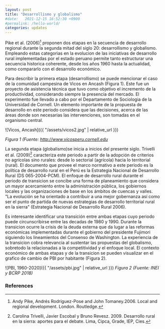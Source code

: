 ```yaml
---
layout: post
title: "Desarrollismo y globalismo"
#date:   2021-12-15 16:52:30 +0900
#permalink: /hello-world/
categories: updates
---
```


Pike et al. (2006)[^1] proponen dos etapas en la secuencia de desarrollo regional durante la segunda mitad del siglo 20: desarrollismo y globalismo. Empleando estas categorias en la evolucion de las iniciativas de desarrollo rural implementadas por el estado peruano permite tanto estructurar una secuencia historica coherente, desde los años 1960 hasta la actualidad, como compararlo con el desarrollo económico.

Para describir la primera etapa (desarrollismo) se puede mencionar el caso de la comunidad campesina de Vicos en Ancash (Figura 1). Este fue un proyecto de asistencia técnica que tuvo como objetivo el incremento de la productividad, considerando siempre la presencia del mercado. El experimento fue llevado a cabo por el Departamento de Sociologia de la Universidad de Cornell. Un elemento importante de la propuesta de desarrollo en este periodo considera que las decisiones, acerca de las áreas donde son necesarias las intervenciones, son tomadas en el organismo central.

![Vicos, Ancash]({{ "/assets/vicos2.jpg" | relative_url }})

*Figura 1 (Fuente: <http://www.vicosperu.cornell.edu>*

La segunda etapa (globalismo)se inicia a inicios del presente siglo. Trivelli et al. (2009)[^2] caracteriza este periodo a partir de la adopción de criterios no agrícolas sino rurales: desde lo sectorial (agrícola) hacia lo territorial (rural). El documento que provee el marco normativo a este periodo es la política de desarrollo rural en el Perú es la Estrategia Nacional de Desarrollo Rural (DS 065-2004-PCM). El enfoque de desarrollo rural durante el periodo de transicion se concibe una forma de planeamiento que considera un mayor acercamiento entre la administración pública, los gobiernos locales y las organizaciones de base en los
ámbitos de cuencas y valles. "La evolución se ha orientado a contribuir a una mejor gobernanza así
como ser el punto de partida de nuevas estrategias de desarrollo
territorial rural en la sierra" (Estrategia Nacional de Desarrollo Rural 2006).

Es interesante identificar una transición entre ambas etapas cuyo periodo puede circunscribirse entre las decadas de 1980 y 1990. Durante la transicion ocurre la crisis de la deuda externa que da lugar a las reformas económicas implementadas durante el gobierno del presidente Fujimori siguiendo los lineamientos del Consenso de Washington. La experiencia de la transicion cobra relevancia al sustentar las propuestas del globalismo, sobretodo la relacionadas a la competitividad y el enfoque local. El contexto económico de ambas etapas y de la transicion se pueden visualizar en el grafico de cambio de PBI por habitante (Figura 2).

![PBI, 1960-2020]({{ "/assets/pbi.jpg" | relative_url }})
*Figura 2 (Fuente: INEI y BCRP 2018)*

### References

[^1]: Andy Pike, Andrés Rodríguez-Pose and John Tomaney.2006. Local and regional development. London. Routledge.

[^2]: Carolina Trivelli, Javier Escobal y Bruno Revesz. 2009. Desarrollo rural en la sierra: aportes para el debate. Lima, Cipca, Grade, IEP, Cies.